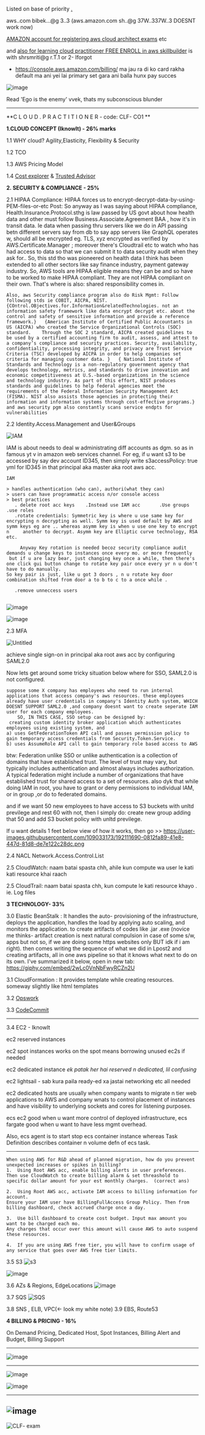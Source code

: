 Listed on base of priority  [.](https://gist.github.com/AWScommunity/33ab6119dcdeffa149f245f3257fd889#comments)

aws..com bibek...@g 3..3     (aws.amazon.com sh..@g 37W..337W..3 DOESNT work now)

[AMAZON account for registering aws cloud architect exams](https://aws.amazon.com/certification/certification-prep/testing/) etc   

and [also for learning cloud practitioner FREE ENROLL in aws skillbuilder](https://explore.skillbuilder.aws/learn/course/12483/play/50113/aws-certified-cloud-practitioner-official-practice-question-set-clf-c01-english) is with shrsmriti@g r.T.1 or 2- Iforgot
- https://console.aws.amazon.com/billing/  ma jau ra di ko card rakha default ma ani yei lai primary set gara ani balla hunx pay succes

![image](https://user-images.githubusercontent.com/109033173/236808475-0e7cda80-2f1d-43f5-aba2-9d98579b3e68.png)

Read 'Ego is the enemy' vvek, thats my subconscious blunder

---
**C L O U D . P R A C T I T I O N E R - code: CLF- CO1 **

**1.CLOUD CONCEPT (IknowIt) - 26% marks**

1.1 WHY cloud? Agility,Elasticity, Flexibility & Security

1.2 TCO 

1.3 AWS Pricing Model

1.4 [Cost explorer](https://www.youtube.com/watch?v=oE8TNKGmc40) & [Trusted Advisor](https://www.youtube.com/watch?v=HIR6z0Fr1Yo)

**2. SECURITY & COMPLIANCE - 25%**

2.1 HIPAA Compliance:
HIPAA forces us to encrypt-decrypt-data-by-using-PEM-files-or-etc Post:
So anyway as I was saying about HIPAA compliance, Health.Insurance.Protocol.sthg is law passed by US govt about how health data and other must follow Business.Associate.Agreement BAA , how it's in transit data. Ie data when passing thru servers like we do in API passing betn different servers say from db to say app servers like GraphQL operates w, should all be encrypted eg. TLS, xyz encrypted as verified by AWS.Certificate.Manager ; moreover there's Cloudtrail etc to watch who has had access to data so that we can submit it to data security audit when they ask for..
So, this std tho was pioneered on health data I think has been extended to all other sectors like say finance industry, payment gateway industry.
     So, AWS tools are HIPAA eligible means they can be and so have to be worked to make HIPAA compliant. They are not HIPAA compliant on their own. That's where is also: shared responsibility comes in.

```
Also, aws Security compliance program also do Risk Mgmt: Follow following stds ie COBIT, AICPA, NIST.
{COntrol.OBjectives.for.Information&relatedTechnologies. not an information safety framework like data encrypt decrypt etc. about the control and safety of sensitive information and provide a reference framework.}   {American Institute of Certified Public Accountants in US (AICPA) who created the Service Organizational Controls (SOC) standard.    Through the SOC 2 standard, AICPA created guidelines to be used by a certified accounting firm to audit, assess, and attest to a company’s compliance and security practices. Security, availability, confidentiality, processing integrity, and privacy are Trust Service Criteria (TSC) developed by AICPA in order to help companies set criteria for managing customer data. }   { National Institute of Standards and Technology is a non-regulatory government agency that develops technology, metrics, and standards to drive innovation and economic competitiveness at U.S.-based organizations in the science and technology industry. As part of this effort, NIST produces standards and guidelines to help federal agencies meet the requirements of the Federal Information Security Management Act (FISMA). NIST also assists those agencies in protecting their information and information systems through cost-effective programs.}       and aws security pgm also constantly scans service endpts for vulnerabilities
```

2.2 Identity.Access.Management and User&Groups

![IAM](https://user-images.githubusercontent.com/109033173/223469280-8bb02ecb-ebdd-4ab9-a842-aef5c11cb3eb.png)

IAM is about needs to deal w administrating diff accounts as dgm. so as in famous yt v in amazon web services channel. 
For eg, if u want s3 to be accessed by say dev account ID345, then simply write s3accessPolicy: true yml for ID345 in that principal aka master aka root aws acc. 

```
IAM

> handles authentication (who can), authori(what they can)
> users can have programmatic access n/or console access
> best practices
   . delete root acc keys    .Instead use IAM acc       .Use groups   .use roles   
   .rotate credentials: Symmetric key is where u use same key for encrypting n decrypting as well. Symm key is used default by AWS and symm keys eg are .. whereas asymm key is when u use one key to encrypt n     another to decrypt. Asymm key are Elliptic curve technology, RSA etc.

     Anyway Key rotation is needed becoz security compliance audit demands u change keys to instances once every mo. or more frequently
 but if u are lazy bear, just changing key once a while, then there's one click gui button change to rotate key pair once every yr n u don't have to do manually. 
So key pair is just, like u got 3 doors , n u rotate key door combination shifted from door a to b to c to a once while .
  
   .remove unneccess users
  
```
![image](https://user-images.githubusercontent.com/109033173/236812602-273c3f0e-db0e-43c6-b52e-40cabae54288.png)

![image](https://user-images.githubusercontent.com/109033173/221377563-d45c01af-6fd0-483d-9611-e8ea931090b3.png)

2.3 MFA

![Untitled](https://user-images.githubusercontent.com/109033173/221377586-ea23b004-47ff-4de7-81cd-d9fb42aa02c3.png)

achieve single sign-on in principal aka root aws acc by configuring SAML2.0

Now lets get around some tricky situation below where for SSO, SAML2.0 is not configured.

``` 
suppose some X company has employees who need to run internal applications that access company's aws resources. these employees already have user credentials in company's Identity Auth system, WHICH DOESNT SUPPORT SAML2.0 ,and company doesnt want to create seperate IAM user for each company employees.
    SO, IN THIS CASE, SSO setup can be designed by:
 creating custom identity broker application which authenticates employees using existing system, and 
a) uses GetFederationToken API call and passes permission policy to gain temporary access credentials from Security.Token.Service.
b) uses AssumeRole API call to gain temporary role based access to AWS
```

btw: Federation unlike SSO or unlike authentication is a collection of domains that have established trust. The level of trust may vary, but typically includes authentication and almost always includes authorization. A typical federation might include a number of organizations that have established trust for shared access to a set of resources.
also dyk that while doing IAM in root, you have to grant or deny permissions to individual IAM, or in group ,or do to federated domains.
    
and if we want 50 new employees to have access to S3 buckets with unltd previlege and rest 60 with not, then I simply do: 
create new group adding that 50 and add S3 bucket policy with unltd previlege.

If u want details 1 feet below view of how it works, then go >>
https://user-images.githubusercontent.com/109033173/192111690-0812fa89-41e8-447d-81d8-de7e122c28dc.png

2.4 NACL Network.Access.Control.List

2.5 CloudWatch: naam batai spasta chh, ahile kun compute wa user le kati kati resource khai raach

2.5 CloudTrail: naam batai spasta chh, kun compute le kati resource khayo . ie. Log files

**3 TECHNOLOGY- 33%** 

3.0 Elastic BeanStalk : It handles the auto- provisioning of the infrastructure, deploys the application, handles the load by applying auto scaling, and monitors the application.                             to create artifacts of codes like .jar .exe (novice me thinks- artifact creation is next natural compulsion in case of some s/w, apps but not so, if we are doing some https websites only BUT idk if i am right). then comes writing the sequence of what we did in Lpost2 and creating artifacts, all in one aws pipeline so that it knows what next to do on its own. I've summarized it below, open in new tab: https://giphy.com/embed/2wLc0VnNbFwyRCZn2U

3.1 CloudFormation : It provides template while creating resources. someway slightly like html templates

3.2 [Opswork](https://www.youtube.com/watch?v=BhNfhHXvhhc)

3.3 [CodeCommit](https://www.youtube.com/watch?v=46PRLMW8otg)

---
3.4 EC2 - IknowIt

ec2 reserved instances  

ec2 spot instances works on the spot means borrowing unused ec2s if needed       

ec2 dedicated instance  _ek patak her hai reserved n dedicated, lil confusing_  

ec2 lightsail - sab kura paila ready-ed xa jastai networking etc all needed

ec2 dedicated hosts are usually when company wants to migrate n tier web applications to AWS and company wnats to control placement of instances and have visibility to underlying sockets and cores for listening purposes.

ecs ec2 good when u want more control of deployed infrastructure, ecs fargate good when u want to have less mgmt overhead. 

Also, ecs agent is to start stop ecs container instance whereas Task Definition describes container n volume defn of ecs task.

---

```
When using AWS for R&D ahead of planned migration, how do you prevent unexpected increases or spikes in billing?
1.  Using Root AWS acc, enable billing alerts in user preferences. Then use CloudWatch to create billing alarm & set threashold to specific dollar amount for your est monthly charges.  (correct ans)

2.  Using Root AWS acc, activate IAM access to billing information for account. 
Ensure your IAM user have BillingFullAccess Group Policy. Then from billing dashboard, check accrued charge once a day.

3.  Use bill dashboard to create cost budget. Input max amount you want to be charged each mo. 
Any charges that occur over this amount will cause AWS to auto suspend these resources.

4.  If you are using AWS free tier, you will have to confirm usage of any service that goes over AWS free tier limits.
```

3.5 S3
![s3](https://user-images.githubusercontent.com/109033173/221375145-c9aade21-8a6e-49a0-bc4f-1182c6367f9e.png)

![image](https://user-images.githubusercontent.com/109033173/235315187-a3b14b00-b597-415e-9b61-2b6e7e6990c0.png)
 
3.6 AZs & Regions, EdgeLocations
![image](https://user-images.githubusercontent.com/109033173/221374914-ebf2c34c-6aa6-48b4-ab75-34781cb882c7.png)

3.7 SQS
![SQS](https://user-images.githubusercontent.com/109033173/221375039-1f4ef01e-db1c-44fe-a977-944991c8f3b2.png)

3.8 SNS , ELB, VPC(<- look my white note)
3.9 EBS,  Route53

**4 BILLING & PRICING - 16%**

On Demand Pricing, Dedicated Host, Spot Instances, Billing Alert and Budget,
Billing Support

---
![image](https://user-images.githubusercontent.com/109033173/185744444-ed1e7198-e582-4199-b1a2-a7dc6970eae6.png)

---
![image](https://user-images.githubusercontent.com/109033173/193422322-b40f7d08-68b7-4d6f-8a3e-faaf23aa1606.png)

![image](https://user-images.githubusercontent.com/109033173/192141241-258f9499-d4de-42c7-9b13-fe79d3c043b3.png)

---
![image](https://user-images.githubusercontent.com/109033173/180044421-2a5284ba-5783-4e38-a19c-130fa906bf25.png) 
---
![CLF- exam](https://user-images.githubusercontent.com/109033173/223468690-82307b7a-97eb-42e1-879b-9aa7fad55a36.png)

